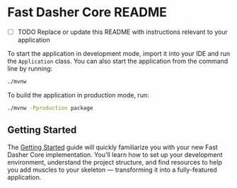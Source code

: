 # Fast Dasher Core README

- [ ] TODO Replace or update this README with instructions relevant to your application

To start the application in development mode, import it into your IDE and run the `Application` class. 
You can also start the application from the command line by running: 

```bash
./mvnw
```

To build the application in production mode, run:

```bash
./mvnw -Pproduction package
```

## Getting Started

The [Getting Started](https://vaadin.com/docs/latest/getting-started) guide will quickly familiarize you with your new
Fast Dasher Core implementation. You'll learn how to set up your development environment, understand the project 
structure, and find resources to help you add muscles to your skeleton — transforming it into a fully-featured 
application.
